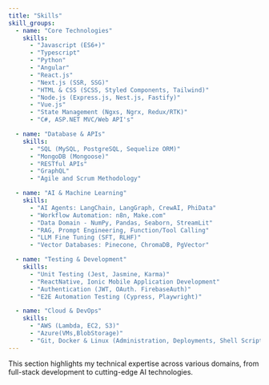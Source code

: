 ```yaml
---
title: "Skills"
skill_groups:
  - name: "Core Technologies"
    skills:
      - "Javascript (ES6+)"
      - "Typescript"
      - "Python"
      - "Angular"
      - "React.js"
      - "Next.js (SSR, SSG)"
      - "HTML & CSS (SCSS, Styled Components, Tailwind)"
      - "Node.js (Express.js, Nest.js, Fastify)"
      - "Vue.js"
      - "State Management (Ngxs, Ngrx, Redux/RTK)"
      - "C#, ASP.NET MVC/Web API's"

  - name: "Database & APIs"
    skills:
      - "SQL (MySQL, PostgreSQL, Sequelize ORM)"
      - "MongoDB (Mongoose)"
      - "RESTful APIs"
      - "GraphQL"
      - "Agile and Scrum Methodology"

  - name: "AI & Machine Learning"
    skills:
      - "AI Agents: LangChain, LangGraph, CrewAI, PhiData"
      - "Workflow Automation: n8n, Make.com"
      - "Data Domain - NumPy, Pandas, Seaborn, StreamLit"
      - "RAG, Prompt Engineering, Function/Tool Calling"
      - "LLM Fine Tuning (SFT, RLHF)"
      - "Vector Databases: Pinecone, ChromaDB, PgVector"

  - name: "Testing & Development"
    skills:
      - "Unit Testing (Jest, Jasmine, Karma)"
      - "ReactNative, Ionic Mobile Application Development"
      - "Authentication (JWT, OAuth. FirebaseAuth)"
      - "E2E Automation Testing (Cypress, Playwright)"

  - name: "Cloud & DevOps"
    skills:
      - "AWS (Lambda, EC2, S3)"
      - "Azure(VMs,BlobStorage)"
      - "Git, Docker & Linux (Administration, Deployments, Shell Scripts, Docker Containers)"
---
```


This section highlights my technical expertise across various domains, from full-stack development to cutting-edge AI technologies.